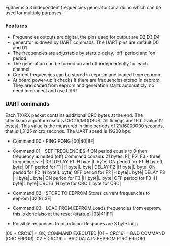 Fg3avr is a 3 independent frequencies generator for arduino which can be used for multiple purposes. 

### Features

* Frequencies outputs are digital, the pins used for output are D2,D3,D4
* generator is driven by UART commads. The UART pins are default D0 and D1
* The frequencies are adjustable by startup delay, 'off' period and 'on' period
* The generation can be turned on and off independently for each channel
* Current frequencies can be stored in eeprom and loaded from eeprom.
* At board power-up it checks if there are frequencies stored in eeprom. They are loaded from eeprom and generation starts automaticly, no need to connect and use UART

### UART commands

Each TX/RX packet contains additional CRC bytes at the end. The checksum algorithm used is CRC16/MODBUS. 
All timings are 16 bit value (2 bytes). This value is the measured in time periods of 21/16000000 seconds, that is 1,3125 micro seconds.
The UART speed is 19200 bps.

* Command 00 - PING PONG 
|00|40|BF|

* Command 01 - SET FREQUENCIES
if ON period equals to 0 then frequency is muted (off)
Command conains 21 bytes. F1, F2, F3 - three frequencies
|-|
|01|
DELAY F1 |H byte |L byte|
ON period for F1 |H byte|L byte|
OFF period for F1 |H byte|L byte|
DELAY F2 |H byte|L byte|
ON period for F2 |H byte|L byte|
OFF period for F2 |H byte|L byte|
DELAY F3 |H byte|L byte|
ON period for F3 |H byte|L byte|
OFF period for F3 |H byte|L byte|
CRC16 |H byte for CRC|L byte for CRC|

* Command 02 - STORE TO EEPROM
Stores current frequencies to eeprom
|02|81|3E|

* Command 03 - LOAD FROM EEPROM
Loads frequencies from eeprom, this is done also at the reset (startup)
|03|41|FF|

* Possible responses from arduino:
Respones are 3 byte long

|00 + CRC16| = OK, COMMAND EXECUTED
|01 + CRC16| = BAD COMMAND (CRC ERROR)
|02 + CRC16| = BAD DATA IN EEPROM (CRC ERROR)
